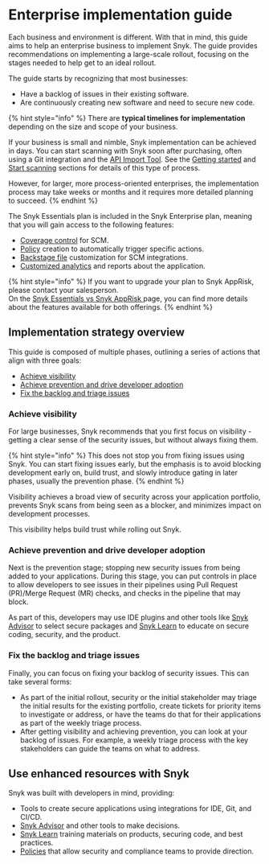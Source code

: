 # Enterprise implementation guide

Each business and environment is different. With that in mind, this guide aims to help an enterprise business to implement Snyk. The guide provides recommendations on implementing a large-scale rollout, focusing on the stages needed to help get to an ideal rollout.

The guide starts by recognizing that most businesses:

* Have a backlog of issues in their existing software.
* Are continuously creating new software and need to secure new code.&#x20;

{% hint style="info" %}
There are **typical timelines for implementation** depending on the size and scope of your business.

If your business is small and nimble, Snyk implementation can be achieved in days. You can start scanning with Snyk soon after purchasing, often using a Git integration and the [API Import Tool](../../scan-with-snyk/snyk-tools/tool-snyk-api-import/). See the [Getting started](../../getting-started/) and [Start scanning](../../scan-with-snyk/start-scanning.md) sections for details of this type of process.

However, for larger, more process-oriented enterprises, the implementation process may take weeks or months and it requires more detailed planning to succeed.&#x20;
{% endhint %}

The Snyk Essentials plan is included in the Snyk Enterprise plan, meaning that you will gain access to the following features:

* [Coverage control](../../manage-risk/policies/assets-policies/use-cases-for-policies/coverage-and-coverage-gap-policies.md) for SCM.
* [Policy](../../manage-risk/policies/assets-policies/) creation to automatically trigger specific actions.
* [Backstage file](../../scm-ide-and-ci-cd-integrations/snyk-scm-integrations/application-context-for-scm-integrations/) customization for SCM integrations.
* [Customized analytics](../../manage-risk/enterprise-analytics/) and reports about the application.&#x20;

{% hint style="info" %}
If you want to upgrade your plan to Snyk AppRisk, please contact your salesperson. \
On the [Snyk Essentials vs Snyk AppRisk ](broken-reference)page, you can find more details about the features available for both offerings.
{% endhint %}

## Implementation strategy overview

This guide is composed of multiple phases, outlining a series of actions that align with three goals:

* [Achieve visibility](./#achieve-visibility)
* [Achieve prevention and drive developer adoption](./#achieve-prevention-and-drive-developer-adoption)
* [Fix the backlog and triage issues](./#fix-the-backlog-and-triage-issues)

### Achieve visibility

For large businesses, Snyk recommends that you first focus on visibility - getting a clear sense of the security issues, but without always fixing them.

{% hint style="info" %}
This does not stop you from fixing issues using Snyk. You can start fixing issues early, but the emphasis is to avoid blocking development early on, build trust, and slowly introduce gating in later phases, usually the prevention phase.
{% endhint %}

Visibility achieves a broad view of security across your application portfolio, prevents Snyk scans from being seen as a blocker, and minimizes impact on development processes.&#x20;

This visibility helps build trust while rolling out Snyk.&#x20;

### Achieve prevention and drive developer adoption

Next is the prevention stage; stopping new security issues from being added to your applications. During this stage, you can put controls in place to allow developers to see issues in their pipelines using Pull Request (PR)/Merge Request (MR) checks, and checks in the pipeline that may block.&#x20;

As part of this, developers may use IDE plugins and other tools like [Snyk Advisor](https://snyk.io/advisor) to select secure packages and [Snyk Learn](https://learn.snyk.io/) to educate on secure coding, security, and the product.

### Fix the backlog and triage issues

Finally, you can focus on fixing your backlog of security issues. This can take several forms:

* As part of the initial rollout, security or the initial stakeholder may triage the initial results for the existing portfolio, create tickets for priority items to investigate or address, or have the teams do that for their applications as part of the weekly triage process.
* After getting visibility and achieving prevention, you can look at your backlog of issues. For example, a weekly triage process with the key stakeholders can guide the teams on what to address.

## Use enhanced resources with Snyk

Snyk was built with developers in mind, providing:

* Tools to create secure applications using integrations for IDE, Git, and CI/CD.
* [Snyk Advisor](https://snyk.io/advisor) and other tools to make decisions.
* [Snyk Learn](https://learn.snyk.io) training materials on products, securing code, and best practices.&#x20;
* [Policies](../../manage-risk/policies/) that allow security and compliance teams to provide direction.
